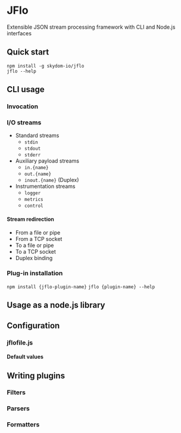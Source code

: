 # JFlo

Extensible JSON stream processing framework with CLI and Node.js interfaces

## Quick start

```
npm install -g skydom-io/jflo
jflo --help
```

## CLI usage

### Invocation

### I/O streams

- Standard streams
    - `stdin`
    - `stdout`
    - `stderr`
- Auxiliary payload streams
    - `in.{name}`
    - `out.{name}`
    - `inout.{name}` (Duplex)
- Instrumentation streams
    - `logger`
    - `metrics`
    - `control`

#### Stream redirection
- From a file or pipe
- From a TCP socket
- To a file or pipe
- To a TCP socket
- Duplex binding

### Plug-in installation
`npm install {jflo-plugin-name}`
`jflo {plugin-name} --help` 

## Usage as a node.js library

## Configuration

### jflofile.js

#### Default values

## Writing plugins

### Filters

### Parsers

### Formatters

